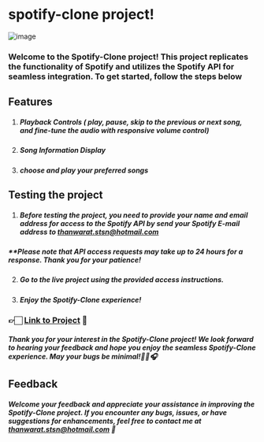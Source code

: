 # spotify-clone project!
![image](https://imgur.com/uqUH4GI.jpg)
### Welcome to the Spotify-Clone project! This project replicates the functionality of Spotify and utilizes the Spotify API for seamless integration. To get started, follow the steps below

## Features 
1. ##### Playback Controls ( play, pause, skip to the previous or next song, and fine-tune the audio with responsive volume control)
2. ##### Song Information Display
3. ##### choose and play your preferred songs

## Testing the project
1. ##### Before testing the project, you need to provide your name and email address for access to the Spotify API by send your Spotify E-mail address to thanwarat.stsn@hotmail.com 
##### ***Please note that API access requests may take up to 24 hours for a response. Thank you for your patience!*
2. ##### Go to the live project using the provided access instructions.
3. ##### Enjoy the Spotify-Clone experience!
### 👉🏻 [Link to Project](https://spotify-clone-waling04.vercel.app/) 💫

##### Thank you for your interest in the Spotify-Clone project! We look forward to hearing your feedback and hope you enjoy the seamless Spotify-Clone experience. May your bugs be minimal!🎵🎹🎧

## Feedback
##### Welcome your feedback and appreciate your assistance in improving the Spotify-Clone project. If you encounter any bugs, issues, or have suggestions for enhancements, feel free to contact me at thanwarat.stsn@hotmail.com 📮


